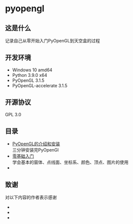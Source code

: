 # pyopengl
## 这是什么
记录自己从零开始入门PyOpenGL到天空盒的过程
## 开发环境
- Windows 10 amd64
- Python    3.9.0 x64
- PyOpenGL  3.1.5
- PyOpenGL-accelerate   3.1.5
## 开源协议
GPL 3.0
## 目录
- [PyOpenGL的介绍和安装](https://blog.csdn.net/weixin_43031092/article/details/112518420)  
三分钟安装完PyOpenGl
- [零基础入门](./beginner/README.md)  
学会基本的窗体、点线面、坐标系、颜色、顶点、图片的使用
- []()

## 致谢
对以下内容的作者表示感谢
- []()
- []()
- []()
